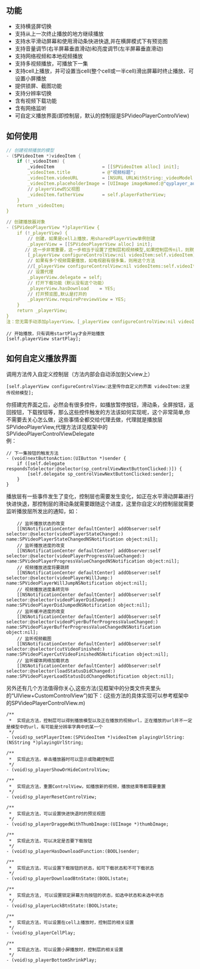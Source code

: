 ## 功能
* 支持横竖屏切换
* 支持从上一次终止播放的地方继续播放
* 支持水平滑动屏幕和使用滑动条快进快退,并在横屏模式下有预览图
* 支持音量调节(右半屏幕垂直滑动)和亮度调节(左半屏幕垂直滑动)
* 支持网络视频和本地视频播放
* 支持多视频播放，可播放下一集
* 支持cell上播放，并可设置当cell(整个cell或一半cell)滑出屏幕时终止播放、可设置小屏播放
* 提供锁屏、截图功能
* 支持分辨率切换
* 含有视频下载功能
* 含有网络监听
* 可自定义播放界面(即控制层，默认的控制层是SPVideoPlayerControlView)

## 如何使用
```C
// 创建视频播放的模型
- (SPVideoItem *)videoItem { 
    if (!_videoItem) {
        _videoItem                  = [[SPVideoItem alloc] init];
        _videoItem.title            = @"视频标题";
        _videoItem.videoURL         = [NSURL URLWithString:_videoModel.playUrl];
        _videoItem.placeholderImage = [UIImage imageNamed:@"qyplayer_aura2_background_normal_iphone_375x211_"];
        // playerView的父视图
        _videoItem.fatherView       = self.playerFatherView;
    }
    return _videoItem;
}

// 创建播放器对象
- (SPVideoPlayerView *)playerView {
    if (!_playerView) {
        // 创建，如果是cell上播放，用sharedPlayerView单例创建
        _playerView = [[SPVideoPlayerView alloc] init];
       // 这一步非常重要，这一步相当于设置了控制层和视频模型,如果控制层传nil，则默认自带的的控制层
        [_playerView configureControlView:nil videoItem:self.videoItem]; 
        // 如果有多个视频需要播放，如电视剧有很多集，则用这个方法
        //[_playerView configureControlView:nil videoItems:self.videoItems];
        // 设置代理
        _playerView.delegate = self;
        // 打开下载功能（默认没有这个功能）
        _playerView.hasDownload    = YES;
        // 打开预览图,默认是打开的
        _playerView.requirePreviewView = YES;
    }
    return _playerView;
}
注：您无需手动添加playerView，[_playerView configureControlView:nil videoItem:self.videoItem];这一步内部会自动将playerView添加到模型中指定的fatherView上去
``` 
```
// 开始播放，只有调用startPlay才会开始播放
[self.playerView startPlay];
```

## 如何自定义播放界面 
调用方法传入自定义控制层（方法内部会自动添加到父view上）
```
[self.playerView configureControlView:这里传你自定义的界面 videoItem:这里传视频模型];
```
你搭建完界面之后，必然会有很多控件，如播放暂停按钮，滑动条，全屏按钮，返回按钮，下载按钮等，那么这些控件触发的方法该如何实现呢，这个非常简单,你不需要去关心怎么做，这些事情全都交给代理去做，代理就是播放层SPVideoPlayerView,代理方法详见框架中的SPVideoPlayerControlViewDelegate  
例：
```
// 下一集按钮的触发方法
- (void)nextButtonAction:(UIButton *)sender {
    if ([self.delegate respondsToSelector:@selector(sp_controlViewNextButtonClicked:)]) {
        [self.delegate sp_controlViewNextButtonClicked:sender];
    }
}
```
播放层有一些事件发生了变化，控制层也需要发生变化，如正在水平滑动屏幕进行快进快退，那控制层的滑动条就需要跟随这个进度，这里你自定义的控制层就需要监听播放层所发出的通知，如：
```
    // 监听播放状态的改变
    [[NSNotificationCenter defaultCenter] addObserver:self selector:@selector(videoPlayerStateChanged:) name:SPVideoPlayerStateChangedNSNotification object:nil];
    // 监听播放进度的改变
    [[NSNotificationCenter defaultCenter] addObserver:self selector:@selector(videoPlayerProgressValueChanged:) name:SPVideoPlayerProgressValueChangedNSNotification object:nil];
    // 视频播放进度将要跳转
    [[NSNotificationCenter defaultCenter] addObserver:self selector:@selector(videoPlayerWillJump:) name:SPVideoPlayerWillJumpNSNotification object:nil];
    // 视频播放进度条转完毕
    [[NSNotificationCenter defaultCenter] addObserver:self selector:@selector(videoPlayerDidJumped:) name:SPVideoPlayerDidJumpedNSNotification object:nil];
    // 监听缓冲进度的改变
    [[NSNotificationCenter defaultCenter] addObserver:self selector:@selector(videoPlyerBufferProgressValueChanged:) name:SPVideoPlayerBufferProgressValueChangedNSNotification object:nil];
    // 监听视频截图
    [[NSNotificationCenter defaultCenter] addObserver:self selector:@selector(cutVideoFinished:) name:SPVideoPlayerCutVideoFinishedNSNotification object:nil];
    // 监听媒体网络加载状态
    [[NSNotificationCenter defaultCenter] addObserver:self selector:@selector(loadStatusDidChanged:) name:SPVideoPlayerLoadStatusDidChangedNotification object:nil];
```


另外还有几个方法值得你关心,这些方法(见框架中的分类文件夹里头的“UIView+CustomControlView”)如下：(这些方法的具体实现可以参考框架中的SPVideoPlayerControlView.m)
```
/** 
 *  实现此方法，控制层可以得到播放模型以及正在播放的视频url，正在播放的url并不一定是模型中的url，有可能是分辨率字典中的某一个
 */
- (void)sp_setPlayerItem:(SPVideoItem *)videoItem playingUrlString:(NSString *)playingUrlString;

/**
 *  实现此方法，单击播放器时可以显示或隐藏控制层
 */
- (void)sp_playerShowOrHideControlView;

/** 
 *  实现此方法，重置ControlView，如播放新的视频，播放结束等都需要重置
 */
- (void)sp_playerResetControlView;

/**
 *  实现此方法，可以设置快进快退时的预览视图
 */
- (void)sp_playerDraggedWithThumbImage:(UIImage *)thumbImage;

/** 
 *  实现此方法，可以决定是否要下载按钮
 */
- (void)sp_playerHasDownloadFunction:(BOOL)sender;

/**
 *  实现此方法，可以设置下载按钮的状态，如可下载状态和不可下载状态
 */
- (void)sp_playerDownloadBtnState:(BOOL)state;

/** 
 *  实现此方法, 可以设置锁定屏幕方向按钮的状态，如选中状态和未选中状态
 */
- (void)sp_playerLockBtnState:(BOOL)state;

/**
 *  实现此方法，可以设置在cell上播放时，控制层的相关设置
 */
- (void)sp_playerCellPlay;

/**
 *  实现此方法，可以设置小屏播放时，控制层的相关设置
 */
- (void)sp_playerBottomShrinkPlay;
```

